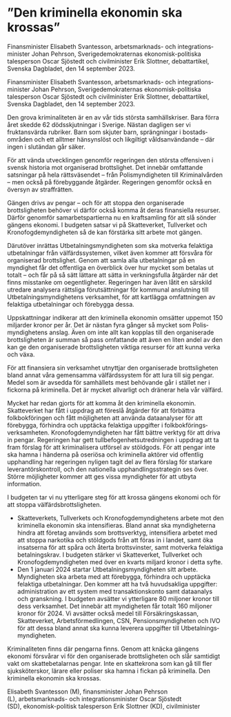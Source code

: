 # ”Den kriminella ekonomin ska krossas”

Finansminister Elisabeth Svantesson, arbetsmarknads- och integrations­minister Johan Pehrson, Sverigedemokraternas ekonomisk-politiska talesperson Oscar Sjöstedt och civilminister Erik Slottner, debattartikel, Svenska Dagbladet, den 14 september 2023.

Finansminister Elisabeth Svantesson, arbetsmarknads- och integrations­minister Johan Pehrson, Sverigedemokraternas ekonomisk-politiska talesperson Oscar Sjöstedt och civilminister Erik Slottner, debattartikel, Svenska Dagbladet, den 14 september 2023.

Den grova kriminaliteten är en av vår tids största samhällskriser. Bara förra året skedde 62 dödsskjutningar i Sverige. Nästan dagligen ser vi fruktansvärda rubriker. Barn som skjuter barn, sprängningar i bostads­områden och ett alltmer hänsynslöst och likgiltigt våldsanvändande – där ingen i slutändan går säker.

För att vända utvecklingen genomför regeringen den största offensiven i svensk historia mot organiserad brottslighet. Det innebär omfattande satsningar på hela rättsväsendet – från Polis­myndigheten till Kriminal­vården – men också på förebyggande åtgärder. Regeringen genomför också en översyn av straffrätten.

Gängen drivs av pengar – och för att stoppa den organiserade brottsligheten behöver vi därför också komma åt deras finansiella resurser. Därför genomför samarbets­partierna nu en kraftsamling för att slå sönder gängens ekonomi. I budgeten satsar vi på Skatteverket, Tullverket och Kronofogde­myndigheten så de kan förstärka sitt arbete mot gängen.

Därutöver inrättas Utbetalnings­myndigheten som ska motverka felaktiga utbetalningar från välfärds­systemen, vilket även kommer att försvåra för organiserad brottslighet. Genom att samla alla utbetalningar på en myndighet får det offentliga en överblick över hur mycket som betalas ut totalt – och får på så sätt lättare att sätta in verkningsfulla åtgärder när det finns misstanke om oegentligheter. Regeringen har även låtit en särskild utredare analysera rättsliga förutsättningar för kommunal anslutning till Utbetalnings­myndighetens verksamhet, för att kartlägga omfattningen av felaktiga utbetalningar och förebygga dessa.

Uppskattningar indikerar att den kriminella ekonomin omsätter uppemot 150 miljarder kronor per år. Det är nästan fyra gånger så mycket som Polis­myndighetens anslag. Även om inte allt kan kopplas till den organiserade brottsligheten är summan så pass omfattande att även en liten andel av den kan ge den organiserade brottsligheten viktiga resurser för att kunna verka och växa.

För att finansiera sin verksamhet utnyttjar den organiserade brottsligheten bland annat våra gemensamma välfärds­system för att lura till sig pengar. Medel som är avsedda för samhällets mest behövande går i stället ner i fickorna på kriminella. Det är mycket allvarligt och dränerar hela vår välfärd.

Mycket har redan gjorts för att komma åt den kriminella ekonomin. Skatteverket har fått i uppdrag att föreslå åtgärder för att förbättra folkbokföringen och fått möjligheten att använda dataanalyser för att förebygga, förhindra och upptäcka felaktiga uppgifter i folkbokförings­verksamheten. Kronofogde­myndigheten har fått bättre verktyg för att driva in pengar. Regeringen har gett tullbefogenhets­utredningen i uppdrag att ta fram förslag för att kriminalisera utförsel av stöldgods. För att pengar inte ska hamna i händerna på oseriösa och kriminella aktörer vid offentlig upphandling har regeringen nyligen tagit del av flera förslag för starkare leverantörs­kontroll, och den nationella upphandlings­strategin ses över. Större möjligheter kommer att ges vissa myndigheter för att utbyta information.

I budgeten tar vi nu ytterligare steg för att krossa gängens ekonomi och för att stoppa välfärds­brottsligheten.

* Skatteverkets, Tullverkets och Kronofogde­myndighetens arbete mot den kriminella ekonomin ska intensifieras. Bland annat ska myndigheterna hindra att företag används som brotts­verktyg, intensifiera arbetet med att stoppa narkotika och stöldgods från att föras in i landet, samt öka insatserna för att spåra och återta brottsvinster, samt motverka felaktiga betalningskrav. I budgeten stärker vi Skatteverket, Tullverket och Kronofogde­myndigheten med över en kvarts miljard kronor i detta syfte.
* Den 1 januari 2024 startar Utbetalnings­myndigheten sitt arbete. Myndigheten ska arbeta med att förebygga, förhindra och upptäcka felaktiga utbetalningar. Den kommer att ha två huvudsakliga uppgifter: administration av ett system med transaktions­konto samt dataanalys och granskning. I budgeten avsätter vi ytterligare 80 miljoner kronor till dess verksamhet. Det innebär att myndigheten får totalt 160 miljoner kronor för 2024. Vi avsätter också medel till Försäkrings­kassan, Skatteverket, Arbets­förmedlingen, CSN, Pensions­myndigheten och IVO för att dessa bland annat ska kunna leverera uppgifter till Utbetalnings­myndigheten.

Kriminaliteten finns där pengarna finns. Genom att knäcka gängens ekonomi försvårar vi för den organiserade brottsligheten och slår samtidigt vakt om skatte­betalarnas pengar. Inte en skattekrona som kan gå till fler sjuksköterskor, lärare eller poliser ska hamna i fickan på kriminella. Den kriminella ekonomin ska krossas.

Elisabeth Svantesson (M), finansminister
Johan Pehrson (L), arbetsmarknads- och integrations­minister
Oscar Sjöstedt (SD), ekonomisk-politisk talesperson
Erik Slottner (KD), civilminister
